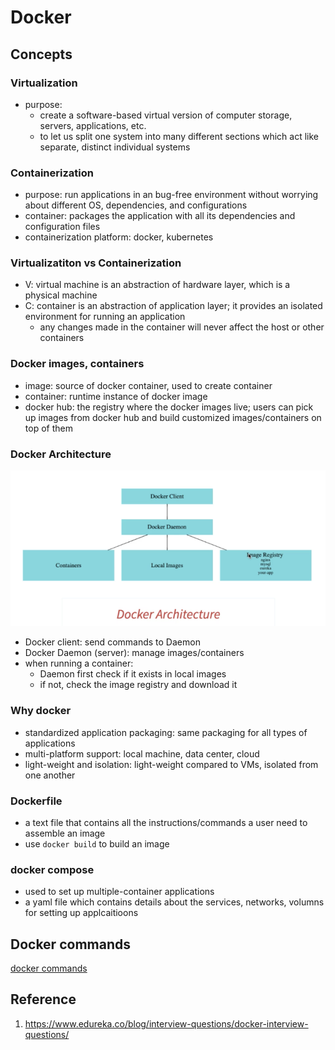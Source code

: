 # Docker

## Concepts

### Virtualization

- purpose:
  - create a software-based virtual version of computer storage, servers, applications, etc.
  - to let us split one system into many different sections which act like separate, distinct individual systems

### Containerization

- purpose: run applications in an bug-free environment without worrying about different OS, dependencies, and configurations
- container: packages the application with all its dependencies and configuration files
- containerization platform: docker, kubernetes

### Virtualizatiton vs Containerization

- V: virtual machine is an abstraction of hardware layer, which is a physical machine
- C: container is an abstraction of application layer; it provides an isolated environment for running an application
  - any changes made in the container will never affect the host or other containers

### Docker images, containers

- image: source of docker container, used to create container
- container: runtime instance of docker image
- docker hub: the registry where the docker images live; users can pick up images from docker hub and build customized images/containers on top of them

### Docker Architecture

![](../img/dokcer-architecture.png)

- Docker client: send commands to Daemon
- Docker Daemon (server): manage images/containers
- when running a container:
  - Daemon first check if it exists in local images
  - if not, check the image registry and download it

### Why docker

- standardized application packaging: same packaging for all types of applications
- multi-platform support: local machine, data center, cloud
- light-weight and isolation: light-weight compared to VMs, isolated from one another

### Dockerfile

- a text file that contains all the instructions/commands a user need to assemble an image
- use `docker build` to build an image

### docker compose

- used to set up multiple-container applications
- a yaml file which contains details about the services, networks, volumns for setting up applcaitioons

## Docker commands

[docker commands](../linux-cli/docker_cli.md)

## Reference

1. https://www.edureka.co/blog/interview-questions/docker-interview-questions/
